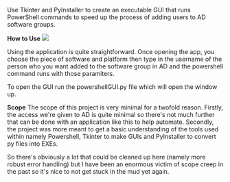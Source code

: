 Use Tkinter and PyInstaller to create an executable GUI that runs PowerShell commands to speed up the process of adding users to AD software groups.

**How to Use**
<img src="https://i.imgur.com/S0OTwdE.jpeg"/>

Using the application is quite straightforward. Once opening the app, you choose the piece of software and platform then type in the username of the person who you want added to the software group in AD and the powershell command runs with those paramiters. 

To open the GUI run the powershellGUI.py file which will open the window up.

**Scope**
The scope of this project is very minimal for a twofold reason. Firstly, the access we're given to AD is quite minimal so there's not much further that can be done with an application like this to help automate. Secondly, the project was more meant to get a basic understanding of the tools used within namely Powershell, Tkinter to make GUIs and PyInstaller to convert py files into EXEs.

So there's obviously a lot that could be cleaned up here (namely more robust error handling) but I have been an enormous victim of scope creep in the past so it's nice to not get stuck in the mud yet again.
